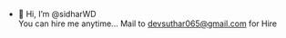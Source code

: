 - 👋 Hi, I’m @sidharWD <br>
You can hire me anytime...
Mail to devsuthar065@gmail.com for Hire


<!---
sidharWD/sidharWD is a ✨ special ✨ repository because its `README.md` (this file) appears on your GitHub profile.
You can click the Preview link to take a look at your changes.
--->
